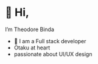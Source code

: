 # 👋 Hi,
 I’m  Theodore Binda
- 🌱 I am a Full stack developer
- Otaku at heart
- passionate about UI/UX design

<!---
Theodorebinda/Theodorebinda is a ✨ special ✨ repository because its `README.md` (this file) appears on your GitHub profile.
You can click the Preview link to take a look at your changes.
--->

